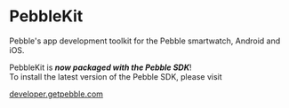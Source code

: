 PebbleKit
=========
Pebble's app development toolkit for the Pebble smartwatch, Android and iOS.


PebbleKit is ***now packaged with the Pebble SDK***!  
To install the latest version of the Pebble SDK, please visit 

[developer.getpebble.com](http://developer.getpebble.com)
